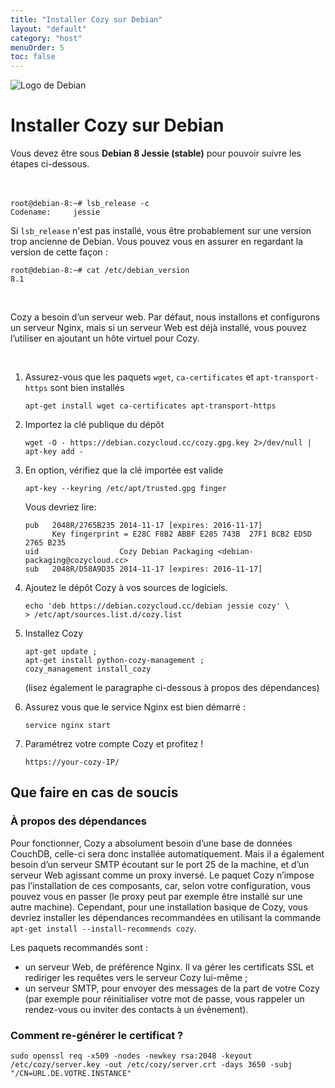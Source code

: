 ```yaml
---
title: "Installer Cozy sur Debian"
layout: "default"
category: "host"
menuOrder: 5
toc: false
---
```



<div class="install-inner-logo">
<img alt="Logo de Debian" src="/assets/images/debian-logo.png">
</div>

# Installer Cozy sur Debian

Vous devez être sous **Debian 8 Jessie (stable)** pour pouvoir suivre les étapes ci-dessous.
<br>
<br>
<br>

```
root@debian-8:~# lsb_release -c
Codename:     jessie
```

Si `lsb_release` n'est pas installé, vous être probablement sur une version
trop ancienne de Debian. Vous pouvez vous en assurer en regardant la version
de cette façon :

```
root@debian-8:~# cat /etc/debian_version
8.1
```

<br>

Cozy a besoin d’un serveur web. Par défaut, nous installons et configurons un serveur Nginx, mais si un serveur Web est déjà installé, vous pouvez l’utiliser en ajoutant un hôte virtuel pour Cozy.

<br>

1. Assurez-vous que les paquets `wget`, `ca-certificates` et `apt-transport-https` sont bien installés
    ```
    apt-get install wget ca-certificates apt-transport-https
    ```
2. Importez la clé publique du dépôt
    ```
    wget -O - https://debian.cozycloud.cc/cozy.gpg.key 2>/dev/null | apt-key add -
    ```
3. En option, vérifiez que la clé importée est valide
    ```
    apt-key --keyring /etc/apt/trusted.gpg finger
    ```
    Vous devriez lire:
    ```
    pub   2048R/2765B235 2014-11-17 [expires: 2016-11-17]
          Key fingerprint = E28C F8B2 ABBF E285 743B  27F1 BCB2 ED5D 2765 B235
    uid                  Cozy Debian Packaging <debian-packaging@cozycloud.cc>
    sub   2048R/D58A9D35 2014-11-17 [expires: 2016-11-17]
    ```
4. Ajoutez le dépôt Cozy à vos sources de logiciels.
    ```
    echo 'deb https://debian.cozycloud.cc/debian jessie cozy' \
    > /etc/apt/sources.list.d/cozy.list
    ```
5. Installez Cozy
    ```
    apt-get update ;
    apt-get install python-cozy-management ;
    cozy_management install_cozy
    ```
    (lisez également le paragraphe ci-dessous à propos des dépendances)

6. Assurez vous que le service Nginx est bien démarré :
    ```
    service nginx start
    ```

7. Paramétrez votre compte Cozy et profitez !
    ```
    https://your-cozy-IP/
    ```

## Que faire en cas de soucis

### À propos des dépendances

Pour fonctionner, Cozy a absolument besoin d’une base de données CouchDB, celle-ci sera donc installée automatiquement. Mais il a également besoin d’un serveur SMTP écoutant sur le port 25 de la machine, et d’un serveur Web agissant comme un proxy inversé. Le paquet Cozy n’impose pas l’installation de ces composants, car, selon votre configuration, vous pouvez vous en passer (le proxy peut par exemple être installé sur une autre machine). Cependant, pour une installation basique de Cozy, vous devriez installer les dépendances recommandées en utilisant la commande `apt-get install --install-recommends cozy`.

Les paquets recommandés sont :

* un serveur Web, de préférence Nginx. Il va gérer les certificats SSL et rediriger les requêtes vers le serveur Cozy lui-même ;
* un serveur SMTP, pour envoyer des messages de la part de votre Cozy (par exemple pour réinitialiser votre mot de passe, vous rappeler un rendez-vous ou inviter des contacts à un évènement).

### Comment re-générer le certificat ?

    sudo openssl req -x509 -nodes -newkey rsa:2048 -keyout /etc/cozy/server.key -out /etc/cozy/server.crt -days 3650 -subj "/CN=URL.DE.VOTRE.INSTANCE"

